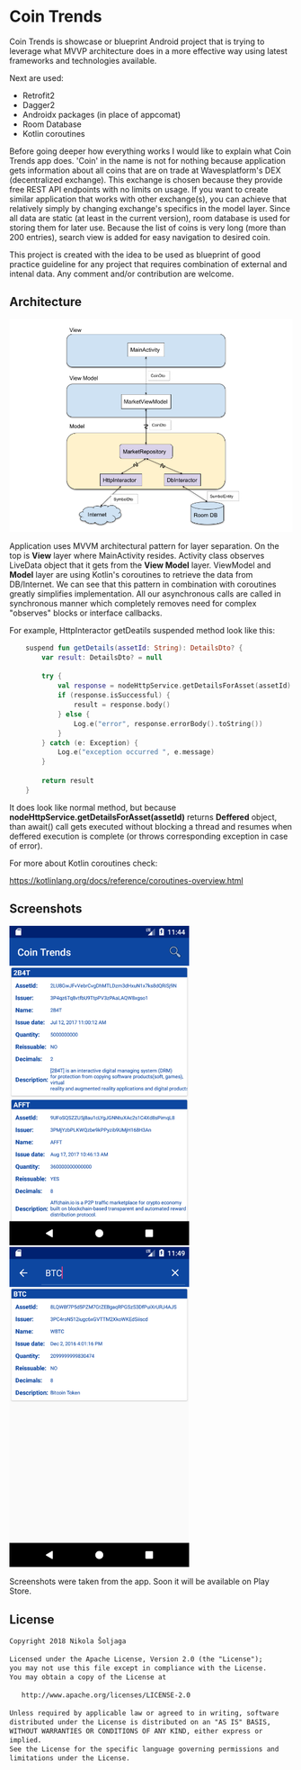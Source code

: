 # Coin Trends
Coin Trends is showcase or blueprint Android project that is trying to leverage what MVVP architecture does in a more effective way using latest frameworks and technologies available. 

Next are used:

- Retrofit2
- Dagger2 
- Androidx packages (in place of appcomat)
- Room Database
- Kotlin coroutines

Before going deeper how everything works I would like to explain what Coin Trends app does. 'Coin' in the name is not for nothing because application gets information about all coins that are on trade at Wavesplatform's DEX (decentralized exchange). This exchange is chosen because they provide free REST API endpoints with no limits on usage. If you want to create similar  application that works with other exchange(s), you can achieve that relatively simply by changing exchange's specifics in the model layer. Since all data are static (at least in the current version),  room database is used for storing them for later use. Because the list of coins is very long (more than 200 entries), search view is added for easy navigation to desired coin. 

This project is created with the idea to be used as blueprint of good practice guideline for any project that requires combination of external and intenal data. Any comment and/or contribution are welcome.
   
## Architecture

<img src="img/diagram.png" alt="diagram.png" width="800"/>

Application uses MVVM architectural pattern for layer separation. On the top is **View** layer where MainActivity resides. Activity class observes LiveData object that it gets from the **View Model** layer. ViewModel and **Model** layer are using Kotlin's coroutines to retrieve the data from DB/Internet. We can see that this pattern in combination with coroutines greatly simplifies implementation. All our asynchronous calls are called in synchronous manner which completely removes need for complex "observes" blocks or interface callbacks.

For example, HttpInteractor getDeatils suspended method look like this:

```kotlin
    suspend fun getDetails(assetId: String): DetailsDto? {
        var result: DetailsDto? = null

        try {
            val response = nodeHttpService.getDetailsForAsset(assetId).await()
            if (response.isSuccessful) {
                result = response.body()
            } else {
                Log.e("error", response.errorBody().toString())
            }
        } catch (e: Exception) {
            Log.e("exception occurred ", e.message)
        }

        return result
    }
```

It does look like normal method, but because **nodeHttpService.getDetailsForAsset(assetId)** returns **Deffered** object, than await() call gets executed without blocking a thread and resumes when deffered execution is complete (or throws corresponding exception in case of error).

For more about Kotlin coroutines check:

https://kotlinlang.org/docs/reference/coroutines-overview.html

## Screenshots 

<img src="img/Screenshot1.png" alt="Screenshot1" width="320"/>   <img src="img/Screenshot2.png" alt="Screenshot2" width="320"/>

Screenshots were taken from the app. Soon it will be available on Play Store.


## License

~~~
Copyright 2018 Nikola Šoljaga

Licensed under the Apache License, Version 2.0 (the "License");
you may not use this file except in compliance with the License.
You may obtain a copy of the License at

   http://www.apache.org/licenses/LICENSE-2.0

Unless required by applicable law or agreed to in writing, software
distributed under the License is distributed on an "AS IS" BASIS,
WITHOUT WARRANTIES OR CONDITIONS OF ANY KIND, either express or implied.
See the License for the specific language governing permissions and
limitations under the License.
~~~

